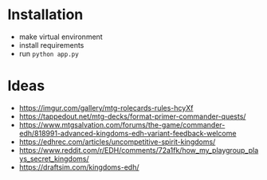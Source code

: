 # Installation
* make virtual environment
* install requirements
* run `python app.py`

# Ideas
* https://imgur.com/gallery/mtg-rolecards-rules-hcyXf
* https://tappedout.net/mtg-decks/format-primer-commander-quests/
* https://www.mtgsalvation.com/forums/the-game/commander-edh/818991-advanced-kingdoms-edh-variant-feedback-welcome
* https://edhrec.com/articles/uncompetitive-spirit-kingdoms/
* https://www.reddit.com/r/EDH/comments/72a1fk/how_my_playgroup_plays_secret_kingdoms/
* https://draftsim.com/kingdoms-edh/